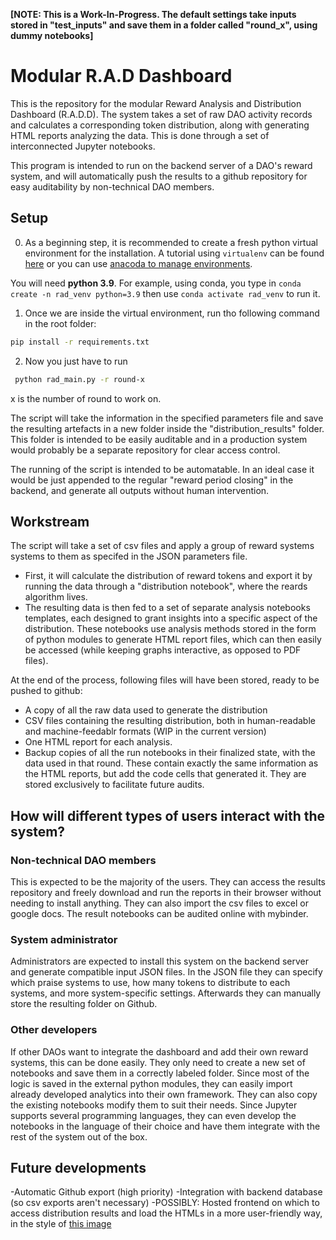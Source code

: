 **[NOTE: This is a Work-In-Progress. The default settings take inputs stored in "test_inputs" and save them in a folder called "round_x", using dummy notebooks]**
# Modular R.A.D Dashboard

This is the repository for the modular Reward Analysis and Distribution Dashboard (R.A.D.D). The system takes a set of raw  DAO activity records and calculates a corresponding token distribution, along with generating HTML reports analyzing the data. This is done through a set of interconnected Jupyter notebooks.

This program is intended to run on the backend server of a DAO's reward system, and will automatically push the results to a github repository for easy auditability by non-technical DAO members.

## Setup
 
0.  As a beginning step, it is recommended to create a fresh python virtual environment for the installation. A tutorial using ``virtualenv`` can be found [here](https://www.tutorialspoint.com/python-virtual-environment) or you can use [anacoda to manage environments](https://conda.io/projects/conda/en/latest/user-guide/tasks/manage-environments.html#creating-an-environment-with-commands). 

  You will need **python 3.9**. For example, using conda, you type in ``conda create -n rad_venv python=3.9`` then use ``conda activate rad_venv`` to run it.

1. Once we are inside the virtual environment, run tho following command in the root folder:   

```bash
pip install -r requirements.txt
```
2. Now you just have to run 
```bash 
 python rad_main.py -r round-x
```
x is the number of round to work on.

The script will take the information in the specified parameters file and save the resulting artefacts in a new folder inside the "distribution_results" folder. This folder is intended to be easily auditable and in a production system would probably be a separate repository for clear access control.

The running of the script is intended to be automatable. In an ideal case it would be just appended to the regular "reward period closing" in the backend, and generate all outputs without human intervention.

## Workstream
The script will take a set of csv files and apply a group of reward systems systems to them as specifed in the JSON parameters file. 
- First, it will calculate the distribution of reward tokens and export it  by running the data through a "distribution notebook", where the reards algorithm lives.
- The resulting data is then fed to a set of separate analysis notebooks templates, each designed to grant insights into a specific aspect of the distribution. These notebooks use analysis methods stored in the form of python modules to generate HTML report files, which can then easily be accessed (while keeping graphs interactive, as opposed to PDF files).  

At the end of the process, following files will have been stored, ready to be pushed to github:
- A copy of all the raw data used to generate the distribution
- CSV files containing the resulting distribution, both in human-readable and machine-feedablr formats (WIP in the current version)
- One HTML report for each analysis.
- Backup copies of all the run notebooks in their finalized state, with the data used in that round. These contain exactly the same information as the HTML reports, but add the code cells that generated it. They are stored exclusively to facilitate future audits. 

## How will different types of users interact with the system?

### Non-technical DAO members
This is expected to be the majority of the users. They can access the results repository and freely download and run the reports in their browser without needing to install anything. They can also import the csv files to excel or google docs. The result notebooks can be audited online with mybinder.

### System administrator
Administrators are expected to install this system on the backend server and generate compatible input JSON files.  In the JSON file they can specify which praise systems to use, how many tokens to distribute to each systems, and more system-specific settings. Afterwards they can manually store the resulting folder on Github.

### Other developers 
If other DAOs want to integrate the dashboard and add their own reward systems, this can be done easily. They only need to create a new set of notebooks and save them in a correctly labeled folder. Since most of the logic is saved in the external python modules, they can easily import already developed analytics into their own framework. They can also copy the existing notebooks modify them to suit their needs. Since Jupyter supports several programming languages, they can even develop the notebooks in the language of their choice and have them integrate with the rest of the system out of the box. 

## Future developments
-Automatic Github export (high priority)
-Integration with backend database (so csv exports aren't necessary)
-POSSIBLY: Hosted frontend on which to access distribution results and load the HTMLs in a more user-friendly way, in the style of [this image](https://images.zenhubusercontent.com/5fdba670baa205320c5a291e/0e7b21b2-a8ec-40e4-9a31-07f6d64eb4bb)
